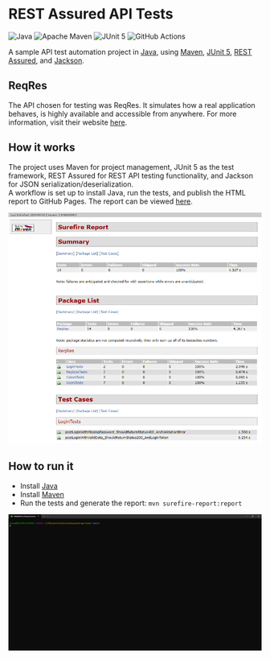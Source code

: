 # REST Assured API Tests

![Java](https://img.shields.io/badge/Java-ED8B00?style=for-the-badge)
![Apache Maven](https://img.shields.io/badge/Apache%20Maven-C71A36?style=for-the-badge&logo=apachemaven)
![JUnit 5](https://img.shields.io/badge/JUnit%205-25A162?style=for-the-badge&logo=junit5&logoColor=white)
![GitHub Actions](https://img.shields.io/badge/GitHub%20Actions-2088FF?style=for-the-badge&logo=GitHub%20Actions&logoColor=white)

A sample API test automation project in [Java](https://www.oracle.com/java/), using [Maven](https://maven.apache.org/), [JUnit 5](https://junit.org/junit5/), [REST Assured](https://rest-assured.io/), and [Jackson](https://github.com/FasterXML/jackson).

## ReqRes

The API chosen for testing was ReqRes. It simulates how a real application behaves, is highly available and accessible from anywhere. For more information, visit their website [here](https://reqres.in/).

## How it works

The project uses Maven for project management, JUnit 5 as the test framework, REST Assured for REST API testing functionality, and Jackson for JSON serialization/deserialization.  
A workflow is set up to install Java, run the tests, and publish the HTML report to GitHub Pages. The report can be viewed [here](https://kafziel4.github.io/restassured-api-tests/).

![report](./docs/report.png)

## How to run it

- Install [Java](https://www.oracle.com/java/technologies/downloads/)
- Install [Maven](https://maven.apache.org/install.html)
- Run the tests and generate the report: `mvn surefire-report:report`

![maven](./docs//maven.gif)

